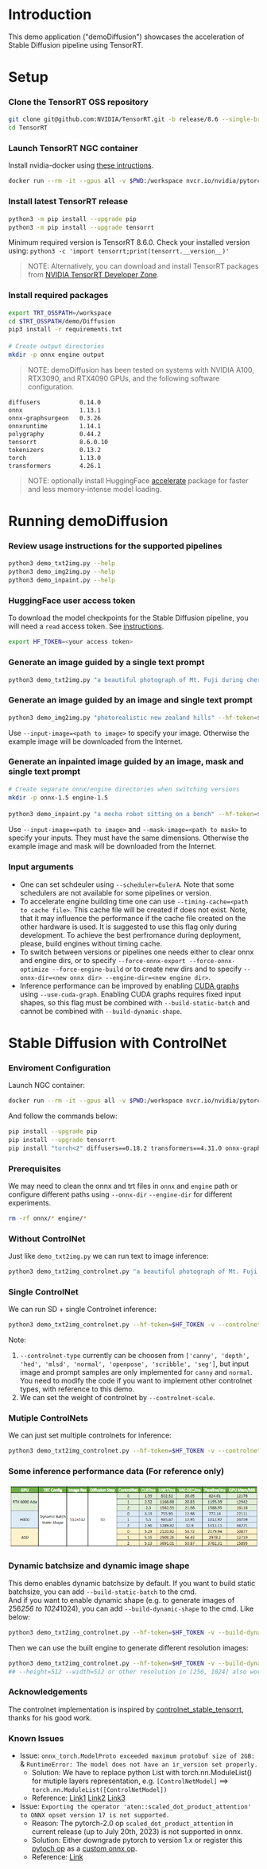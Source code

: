# Introduction

This demo application ("demoDiffusion") showcases the acceleration of Stable Diffusion pipeline using TensorRT.

# Setup

### Clone the TensorRT OSS repository

```bash
git clone git@github.com:NVIDIA/TensorRT.git -b release/8.6 --single-branch
cd TensorRT
```

### Launch TensorRT NGC container

Install nvidia-docker using [these intructions](https://docs.nvidia.com/datacenter/cloud-native/container-toolkit/install-guide.html#docker).

```bash
docker run --rm -it --gpus all -v $PWD:/workspace nvcr.io/nvidia/pytorch:23.02-py3 /bin/bash
```

### Install latest TensorRT release

```bash
python3 -m pip install --upgrade pip
python3 -m pip install --upgrade tensorrt
```

Minimum required version is TensorRT 8.6.0. Check your installed version using:
`python3 -c 'import tensorrt;print(tensorrt.__version__)'`

> NOTE: Alternatively, you can download and install TensorRT packages from [NVIDIA TensorRT Developer Zone](https://developer.nvidia.com/tensorrt).

### Install required packages

```bash
export TRT_OSSPATH=/workspace
cd $TRT_OSSPATH/demo/Diffusion
pip3 install -r requirements.txt

# Create output directories
mkdir -p onnx engine output
```

> NOTE: demoDiffusion has been tested on systems with NVIDIA A100, RTX3090, and RTX4090 GPUs, and the following software configuration.
```
diffusers           0.14.0
onnx                1.13.1
onnx-graphsurgeon   0.3.26
onnxruntime         1.14.1
polygraphy          0.44.2
tensorrt            8.6.0.10
tokenizers          0.13.2
torch               1.13.0
transformers        4.26.1
```

> NOTE: optionally install HuggingFace [accelerate](https://pypi.org/project/accelerate/) package for faster and less memory-intense model loading.


# Running demoDiffusion

### Review usage instructions for the supported pipelines

```bash
python3 demo_txt2img.py --help
python3 demo_img2img.py --help
python3 demo_inpaint.py --help
```

### HuggingFace user access token

To download the model checkpoints for the Stable Diffusion pipeline, you will need a `read` access token. See [instructions](https://huggingface.co/docs/hub/security-tokens).

```bash
export HF_TOKEN=<your access token>
```

### Generate an image guided by a single text prompt

```bash
python3 demo_txt2img.py "a beautiful photograph of Mt. Fuji during cherry blossom" --hf-token=$HF_TOKEN -v
```

### Generate an image guided by an image and single text prompt

```bash
python3 demo_img2img.py "photorealistic new zealand hills" --hf-token=$HF_TOKEN -v
```

Use `--input-image=<path to image>` to specify your image. Otherwise the example image will be downloaded from the Internet.

### Generate an inpainted image guided by an image, mask and single text prompt

```bash
# Create separate onnx/engine directories when switching versions
mkdir -p onnx-1.5 engine-1.5

python3 demo_inpaint.py "a mecha robot sitting on a bench" --hf-token=$HF_TOKEN --version=1.5 --onnx-dir=onnx-1.5 --engine-dir=engine-1.5 -v
```

Use `--input-image=<path to image>` and `--mask-image=<path to mask>` to specify your inputs. They must have the same dimensions. Otherwise the example image and mask will be downloaded from the Internet.

### Input arguments
- One can set schdeuler using `--scheduler=EulerA`. Note that some schedulers are not available for some pipelines or version.
- To accelerate engine building time one can use `--timing-cache=<path to cache file>`. This cache file will be created if does not exist. Note, that it may influence the performance if the cache file created on the other hardware is used. It is suggested to use this flag only during development. To achieve the best perfromance during deployment, please, build engines without timing cache.
- To switch between versions or pipelines one needs either to clear onnx and engine dirs, or to specify `--force-onnx-export --force-onnx-optimize --force-engine-build` or to create new dirs and to specify `--onnx-dir=<new onnx dir> --engine-dir=<new engine dir>`.
- Inference performance can be improved by enabling [CUDA graphs](https://docs.nvidia.com/cuda/cuda-c-programming-guide/index.html#cuda-graphs) using `--use-cuda-graph`. Enabling CUDA graphs requires fixed input shapes, so this flag must be combined with `--build-static-batch` and cannot be combined with `--build-dynamic-shape`.

# Stable Diffusion with ControlNet

### Enviroment Configuration
Launch NGC container:
```bash
docker run --rm -it --gpus all -v $PWD:/workspace nvcr.io/nvidia/pytorch:23.02-py3 /bin/bash
```
And follow the commands below:
```bash
pip install --upgrade pip
pip install --upgrade tensorrt
pip install "torch<2" diffusers==0.18.2 transformers==4.31.0 onnx-graphsurgeon==0.3.27 onnxruntime==1.15.1 controlnet_aux==0.0.6
```

### Prerequisites
We may need to clean the onnx and trt files in `onnx` and `engine` path or configure different paths using `--onnx-dir` `--engine-dir` for different experiments. 
```bash
rm -rf onnx/* engine/*
```

### Without ControlNet
Just like `demo_txt2img.py` we can run text to image inference:
```bash
python3 demo_txt2img_controlnet.py "a beautiful photograph of Mt. Fuji during cherry blossom" --hf-token=$HF_TOKEN -v
```

### Single ControlNet
We can run SD + single Controlnet inference:
```bash
python3 demo_txt2img_controlnet.py --hf-token=$HF_TOKEN -v --controlnet-type=canny --controlnet-scale=1.0
```
Note:  
1. `--controlnet-type` currently can be choosen from `['canny', 'depth', 'hed', 'mlsd', 'normal', 'openpose', 'scribble', 'seg']`, but input image and prompt samples are only implemented for `canny` and `normal`. You need to modify the code if you want to implement other controlnet types, with reference to this demo. 
2. We can set the weight of controlnet by `--controlnet-scale`.

### Mutiple ControlNets
We can just set multiple controlnets for inference:
```bash
python3 demo_txt2img_controlnet.py --hf-token=$HF_TOKEN -v --controlnet-type canny normal --controlnet-scale 1.0 1.0
```

### Some inference performance data (For reference only)
![ControlNet Inference](ControlNet_Inference_Performance.png "ControlNet Inference")

### Dynamic batchsize and dynamic image shape
This demo enables dynamic batchsize by default. If you want to build static batchsize, you can add `--build-static-batch` to the cmd.  
And if you want to enable dynamic shape (e.g. to generate images of 256*256 to 1024*1024), you can add `--build-dynamic-shape` to the cmd. Like below:
```bash
python3 demo_txt2img_controlnet.py --hf-token=$HF_TOKEN -v --build-dynamic-shape --controlnet-type=canny --controlnet-scale=1.0
```
Then we can use the built engine to generate different resolution images:
```bash
python3 demo_txt2img_controlnet.py --hf-token=$HF_TOKEN -v --build-dynamic-shape --controlnet-type=canny --controlnet-scale=1.0 --height=1024 --width=1024
## --height=512 --width=512 or other resolution in [256, 1024] also works
```

### Acknowledgements
The controlnet implementation is inspired by [controlnet_stable_tensorrt](https://github.com/hnsywangxin/controlnet_stable_tensorrt), thanks for his good work.

### Known Issues

* Issue: `onnx_torch.ModelProto exceeded maximum protobuf size of 2GB: ` & `RuntimeError: The model does not have an ir_version set properly.`  
  - Solution: We have to replace python List with torch.nn.ModuleList() for mutiple layers representation, e.g. `[ControlNetModel]` ==> `torch.nn.ModuleList([ControlNetModel])`  
  - Reference: [Link1](https://discuss.pytorch.org/t/cannot-insert-a-tensor-that-requires-grad-as-a-constant/46561/7) [Link2](https://discuss.pytorch.org/t/the-difference-in-usage-between-nn-modulelist-and-python-list/7744/6) [Link3](https://discuss.pytorch.org/t/is-it-mandatory-to-add-modules-to-modulelist-to-access-its-parameters/81622)
* Issue: `Exporting the operator 'aten::scaled_dot_product_attention' to ONNX opset version 17 is not supported.`  
  - Reason: The pytorch-2.0 op `scaled_dot_product_attention` in current release (up to July 20th, 2023) is not supported in onnx. 
  - Solution: Either downgrade pytorch to version 1.x or register this [pytoch op](https://pytorch.org/docs/stable/generated/torch.nn.functional.scaled_dot_product_attention.html) as a [custom onnx op](https://pytorch.org/docs/master/onnx.html#onnx-script-functions).  
  - Reference: [Link](https://github.com/pytorch/pytorch/issues/97262)